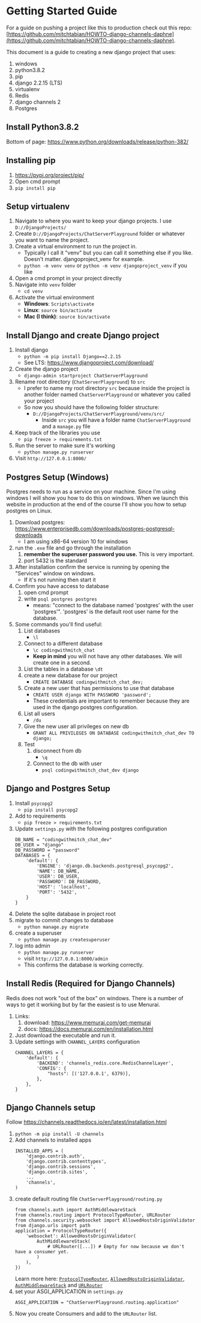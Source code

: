 # Getting Started Guide 
For a guide on pushing a project like this to production check out this repo: [https://github.com/mitchtabian/HOWTO-django-channels-daphne](https://github.com/mitchtabian/HOWTO-django-channels-daphne). 


This document is a guide to creating a new django project that uses:
1. windows
1. python3.8.2
1. pip
1. django 2.2.15 (LTS)
1. virtualenv
1. Redis
1. django channels 2
1. Postgres

## Install Python3.8.2
Bottom of page: https://www.python.org/downloads/release/python-382/

## Installing pip
1. https://pypi.org/project/pip/
1. Open cmd prompt
1. `pip install pip`

## Setup virtualenv
1. Navigate to where you want to keep your django projects. I use `D://DjangoProjects/`
1. Create `D://DjangoProjects/ChatServerPlayground` folder or whatever you want to name the project.
1. Create a virtual environment to run the project in.
	- Typically I call it "venv" but you can call it something else if you like. Doesn't matter. djangoproject_venv for example.
	- `python -m venv venv` or `python -m venv djangoproject_venv` if you like
1. Open a cmd prompt in your project directly
1. Navigate into `venv` folder
	- `cd venv`
1. Activate the virtual environment
	- **Windows**: `Scripts\activate` 
	- **Linux**: `source bin/activate`
	- **Mac (I think)**: `source bin/activate`


## Install Django and create Django project
1. Install django 
	- `python -m pip install Django==2.2.15`
	- See LTS: https://www.djangoproject.com/download/
1. Create the django project
	- `django-admin startproject ChatServerPlayground`
1. Rename root directory (`ChatServerPlayground`) to `src`
	- I prefer to name my root directory `src` because inside the project is another folder named `ChatServerPlayground` or whatever you called your project
	- So now you should have the following folder structure:
		- `D://DjangoProjects/ChatServerPlayground/venv/src/`
			- Inside `src` you will have a folder name `ChatServerPlayground` and a `manage.py` file
1. Keep track of the libraries you use
	- `pip freeze > requirements.txt`
1. Run the server to make sure it's working
	- `python manage.py runserver`
1. Visit `http://127.0.0.1:8000/`


## Postgres Setup (Windows)
Postgres needs to run as a service on your machine. Since I'm using windows I will show you how to do this on windows. When we launch this website in production at the end of the course I'll show you how to setup postgres on Linux.
1. Download postgres: https://www.enterprisedb.com/downloads/postgres-postgresql-downloads
	- I am using x86-64 version 10 for windows
1. run the `.exe` file and go through the installation
	1. **remember the superuser password you use.** This is very important.
	1. port 5432 is the standard
1. After installation confirm the service is running by opening the "Services" window on windows.
	- If it's not running then start it
1. Confirm you have access to database
	1. open cmd prompt
	1. write `psql postgres postgres`
		- means: "connect to the database named 'postgres' with the user 'postgres'". 'postgres' is the default root user name for the database.
1. Some commands you'll find useful:
	1. List databases
		- `\l`
	1. Connect to a different database
		- `\c codingwithmitch_chat`
		- **Keep in mind** you will not have any other databases. We will create one in a second.
	1. List the tables in a database
		`\dt`
	1. create a new database for our project
		- `CREATE DATABASE codingwithmitch_chat_dev;`
	1. Create a new user that has permissions to use that database
		- `CREATE USER django WITH PASSWORD 'password';`
		- These credentials are important to remember because they are used in the django postgres configuration.
	1. List all users
		- `/du`
	1. Give the new user all privileges on new db
		- `GRANT ALL PRIVILEGES ON DATABASE codingwithmitch_chat_dev TO django;`
	1. Test
		1. disconnect from db
			- `\q`
		1. Connect to the db with user
			- `psql codingwithmitch_chat_dev django`


## Django and Postgres Setup
1. Install `psycopg2`
	- `pip install psycopg2`
1. Add to requirements
	- `pip freeze > requirements.txt`
1. Update `settings.py` with the following postgres configuration
	```
	DB_NAME = "codingwithmitch_chat_dev"
	DB_USER = "django"
	DB_PASSWORD = "password"
	DATABASES = {
	    'default': {
	        'ENGINE': 'django.db.backends.postgresql_psycopg2',
	        'NAME': DB_NAME,
	        'USER': DB_USER,
	        'PASSWORD': DB_PASSWORD,
	        'HOST': 'localhost',
	        'PORT': '5432',
	    }
	}
	```
1. Delete the sqlite database in project root
1. migrate to commit changes to database
	- `python manage.py migrate`
1. create a superuser
	- `python manage.py createsuperuser`
1. log into admin
	- `python manage.py runserver`
	- visit `http://127.0.0.1:8000/admin`
	- This confirms the database is working correctly.


## Install Redis (Required for Django Channels)
Redis does not work "out of the box" on windows. There is a number of ways to get it working but by far the easiest is to use Menurai.
1. Links:
	1. download: https://www.memurai.com/get-memurai
	1. docs: https://docs.memurai.com/en/installation.html
1. Just download the executable and run it.
1. Update settings with `CHANNEL_LAYERS` configuration
	```
	CHANNEL_LAYERS = {
	    'default': {
	        'BACKEND': 'channels_redis.core.RedisChannelLayer',
	        'CONFIG': {
	            "hosts": [('127.0.0.1', 6379)],
	        },
	    },
	}
	```


## Django Channels setup
Follow https://channels.readthedocs.io/en/latest/installation.html
1. `python -m pip install -U channels`
1. Add channels to installed apps
	```
	INSTALLED_APPS = (
	    'django.contrib.auth',
	    'django.contrib.contenttypes',
	    'django.contrib.sessions',
	    'django.contrib.sites',
	    ...
	    'channels',
	)
	```
1. create default routing file `ChatServerPlayground/routing.py`
	```
	from channels.auth import AuthMiddlewareStack
	from channels.routing import ProtocolTypeRouter, URLRouter
	from channels.security.websocket import AllowedHostsOriginValidator
	from django.urls import path
	application = ProtocolTypeRouter({
		'websocket': AllowedHostsOriginValidator(
			AuthMiddlewareStack(
				# URLRouter([...]) # Empty for now because we don't have a consumer yet.
			)
		),
	})
	```
	Learn more here: <a href="https://channels.readthedocs.io/en/latest/topics/routing.html?highlight=ProtocolTypeRouter#protocoltyperouter">`ProtocolTypeRouter`</a>, <a href="https://channels.readthedocs.io/en/latest/topics/security.html?highlight=AllowedHostsOriginValidator">`AllowedHostsOriginValidator`</a>, <a href="https://channels.readthedocs.io/en/latest/one-to-two.html?highlight=AuthMiddlewareStack#http-sessions-and-django-auth">`AuthMiddlewareStack`</a> and <a href="https://channels.readthedocs.io/en/latest/topics/routing.html?highlight=urlrouter">`URLRouter`</a>
1. set your ASGI_APPLICATION in `settings.py`
	```
	ASGI_APPLICATION = "ChatServerPlayground.routing.application"
	```
1. Now you create Consumers and add to the `URLRouter` list.



















